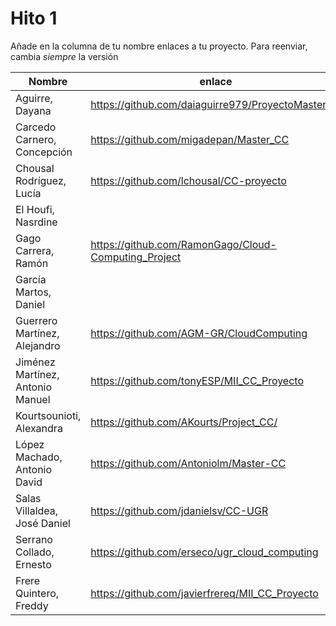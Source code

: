 # Hito 1

Añade en la columna de tu nombre enlaces a tu proyecto. Para reenviar, cambia *siempre* la versión

| Nombre                           | enlace  | version |
|----------------------------------|---------|---------|
| Aguirre, Dayana                  |https://github.com/daiaguirre979/ProyectoMasterCC |3 | 
| Carcedo Carnero, Concepción      | https://github.com/migadepan/Master_CC | 1 | 
| Chousal Rodríguez, Lucía         | https://github.com/lchousal/CC-proyecto |2 | 
| El Houfi, Nasrdine               | | | 
| Gago Carrera, Ramón              | https://github.com/RamonGago/Cloud-Computing_Project | 2 | 
| García Martos, Daniel            | | | 
| Guerrero Martínez, Alejandro     | https://github.com/AGM-GR/CloudComputing | 3 | 
| Jiménez Martínez, Antonio Manuel | https://github.com/tonyESP/MII_CC_Proyecto | 13 | 
| Kourtsounioti, Alexandra         | https://github.com/AKourts/Project_CC/ | 1 | 
| López Machado, Antonio David     | https://github.com/Antoniolm/Master-CC | 4 | 
| Salas Villaldea, José Daniel     | https://github.com/jdanielsv/CC-UGR | 5 | 
| Serrano Collado, Ernesto         | https://github.com/erseco/ugr_cloud_computing | 3 | 
| Frere Quintero, Freddy           | https://github.com/javierfrereq/MII_CC_Proyecto | 1 | 

